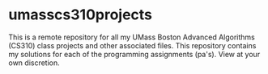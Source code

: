 # umasscs310projects
This is a remote repository for all my UMass Boston Advanced Algorithms (CS310) class projects and other associated files. This repository contains my solutions for each of the programming assignments (pa's). View at your own discretion.